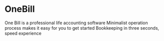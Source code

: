 # OneBill
One Bill is a professional life accounting software Minimalist operation process makes it easy for you to get started Bookkeeping in three seconds, speed experience

